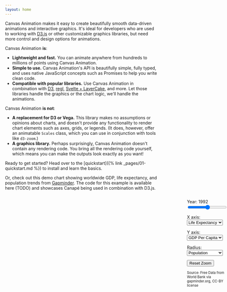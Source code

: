 ```yaml
---
layout: home
---
```


Canvas Animation makes it easy to create beautifully smooth data-driven 
animations and interactive graphics. It's ideal for developers who are used to 
working with [D3.js](http://d3js.org/) or other customizable graphics libraries, but 
need more control and design options for animations.

Canvas Animation **is**:

- **Lightweight and fast.** You can animate anywhere from hundreds to millions 
  of points using Canvas Animation.
- **Simple to use.** Canvas Animation's API is beautifully simple, fully typed,
  and uses native JavaScript concepts such as Promises to help you write clean code.
- **Compatible with popular libraries.** Use Canvas Animation in combination with
  [D3](http://d3js.org), [regl](http://regl.party), [Svelte + LayerCake](http://layercake.graphics),
  and more. Let those libraries handle the graphics or the chart logic, we'll
  handle the animations.
  
Canvas Animation **is not**:

- **A replacement for D3 or Vega.** This library makes no assumptions or opinions
  about charts, and doesn't provide any functionality to render chart elements
  such as axes, grids, or legends. (It does, however, offer an animatable
  `Scales` class, which you can use in conjunction with tools like `d3-zoom`.)
- **A graphics library.** Perhaps surprisingly, Canvas Animation doesn't contain any
  rendering code. You bring all the rendering code yourself, which means you can
  make the outputs look exactly as you want!

Ready to get started? Head over to the [quickstart]({% link _pages/01-quickstart.md %}) 
to install and learn the basics.

Or, check out this demo chart showing worldwide GDP, life expectancy, and population
trends from [Gapminder](https://gapminder.org). The code for this example is
available here (TODO) and showcases Canapé being used in combination with D3.js.

<div style="display: flex;">
<div id="gapminder-chart-container" style="width: 600px; height: 600px; position: relative; flex-shrink: 0;">
  <svg width="600" height="600" id="gapminder-axes" style="position: absolute; top: 0; left: 0;" overflow="visible"></svg>
  <canvas id="gapminder-content" style="position: absolute; top: 0; left: 0; width: 600px; height: 600px;"></canvas>
</div>
<div style="flex: 1 1 auto;">
<p><label for="year-slider">Year: <span id="year-text">1992</span></label>
<input type="range" min="1952" max="2007" id="year-slider"/></p>
<p><label for="x-dropdown">X axis:</label>
<select id="x-dropdown">
  <option value="gdp_cap">GDP Per Capita</option>
  <option value="life_exp" selected>Life Expectancy</option>
  <option value="population">Population</option>
</select></p>
<p><label for="y-dropdown">Y axis:</label>
<select id="y-dropdown">
  <option value="gdp_cap" selected>GDP Per Capita</option>
  <option value="life_exp">Life Expectancy</option>
  <option value="population">Population</option>
</select></p>
<p><label for="size-dropdown">Radius:</label>
<select id="size-dropdown">
  <option value="gdp_cap">GDP Per Capita</option>
  <option value="life_exp">Life Expectancy</option>
  <option value="population" selected>Population</option>
</select></p>
<p><button id="reset-zoom">Reset Zoom</button></p>
<p style="font-size: 0.8em;">Source: Free Data from World Bank via gapminder.org, CC-BY license</p>
</div>
<script type="module" src="/canvas-animation/assets/gapminder.js"></script>
